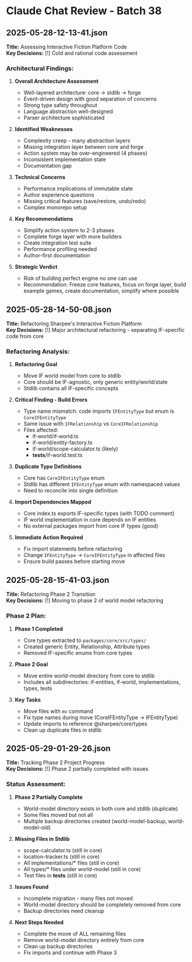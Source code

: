 # Claude Chat Review - Batch 38

## 2025-05-28-12-13-41.json
**Title:** Assessing Interactive Fiction Platform Code  
**Key Decisions:** [!] Cold and rational code assessment

### Architectural Findings:
1. **Overall Architecture Assessment**
   - Well-layered architecture: core → stdlib → forge
   - Event-driven design with good separation of concerns
   - Strong type safety throughout
   - Language abstraction well-designed
   - Parser architecture sophisticated

2. **Identified Weaknesses**
   - Complexity creep - many abstraction layers
   - Missing integration layer between core and forge
   - Action system may be over-engineered (4 phases)
   - Inconsistent implementation state
   - Documentation gap

3. **Technical Concerns**
   - Performance implications of immutable state
   - Author experience questions
   - Missing critical features (save/restore, undo/redo)
   - Complex monorepo setup

4. **Key Recommendations**
   - Simplify action system to 2-3 phases
   - Complete forge layer with more builders
   - Create integration test suite
   - Performance profiling needed
   - Author-first documentation

5. **Strategic Verdict**
   - Risk of building perfect engine no one can use
   - Recommendation: Freeze core features, focus on forge layer, build example games, create documentation, simplify where possible

## 2025-05-28-14-50-08.json
**Title:** Refactoring Sharpee's Interactive Fiction Platform  
**Key Decisions:** [!] Major architectural refactoring - separating IF-specific code from core

### Refactoring Analysis:
1. **Refactoring Goal**
   - Move IF world model from core to stdlib
   - Core should be IF-agnostic, only generic entity/world/state
   - Stdlib contains all IF-specific concepts

2. **Critical Finding - Build Errors**
   - Type name mismatch: code imports `IFEntityType` but enum is `CoreIFEntityType`
   - Same issue with `IFRelationship` vs `CoreIFRelationship`
   - Files affected:
     - if-world/if-world.ts
     - if-world/entity-factory.ts
     - if-world/scope-calculator.ts (likely)
     - __tests__/if-world.test.ts

3. **Duplicate Type Definitions**
   - Core has `CoreIFEntityType` enum
   - Stdlib has different `IFEntityType` enum with namespaced values
   - Need to reconcile into single definition

4. **Import Dependencies Mapped**
   - Core index.ts exports IF-specific types (with TODO comment)
   - IF world implementation in core depends on IF entities
   - No external packages import from core IF types (good)

5. **Immediate Action Required**
   - Fix import statements before refactoring
   - Change `IFEntityType` → `CoreIFEntityType` in affected files
   - Ensure build passes before starting move

## 2025-05-28-15-41-03.json
**Title:** Refactoring Phase 2 Transition  
**Key Decisions:** [!] Moving to phase 2 of world model refactoring

### Phase 2 Plan:
1. **Phase 1 Completed**
   - Core types extracted to `packages/core/src/types/`
   - Created generic Entity, Relationship, Attribute types
   - Removed IF-specific enums from core types

2. **Phase 2 Goal**
   - Move entire world-model directory from core to stdlib
   - Includes all subdirectories: if-entities, if-world, implementations, types, tests

3. **Key Tasks**
   - Move files with `mv` command
   - Fix type names during move (CoreIFEntityType → IFEntityType)
   - Update imports to reference @sharpee/core/types
   - Clean up duplicate files in stdlib

## 2025-05-29-01-29-26.json
**Title:** Tracking Phase 2 Project Progress  
**Key Decisions:** [!] Phase 2 partially completed with issues

### Status Assessment:
1. **Phase 2 Partially Complete**
   - World-model directory exists in both core and stdlib (duplicate)
   - Some files moved but not all
   - Multiple backup directories created (world-model-backup, world-model-old)

2. **Missing Files in Stdlib**
   - scope-calculator.ts (still in core)
   - location-tracker.ts (still in core)
   - All implementations/* files (still in core)
   - All types/* files under world-model (still in core)
   - Test files in __tests__ (still in core)

3. **Issues Found**
   - Incomplete migration - many files not moved
   - World-model directory should be completely removed from core
   - Backup directories need cleanup

4. **Next Steps Needed**
   - Complete the move of ALL remaining files
   - Remove world-model directory entirely from core
   - Clean up backup directories
   - Fix imports and continue with Phase 3
